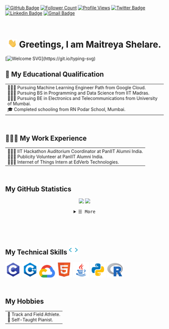 
[![GitHub Badge](https://img.shields.io/badge/-MaitreyaShelare-FFFFFF?&style=flat&logo=github&logoColor=000000&link=https://github.com/MaitreyaShelare?tab=followers)](https://github.com/MaitreyaShelare?tab=followers)
[![Follower Count](https://img.shields.io/github/followers/MaitreyaShelare?label=Followers&color=dc5cc4&style=flat)](https://github.com/MaitreyaShelare?tab=followers)
[![Profile Views](https://komarev.com/ghpvc/?username=Maitreya001&color=dc5cc4&style=flat)](https://github.com/MaitreyaShelare) 
[![Twitter Badge](https://img.shields.io/badge/-MaitreyaShelare-FFFFFF?&style=flat&logo=twitter&link=https://twitter.com/maitreyashelare)](https://twitter.com/maitreyashelare)
[![Linkedin Badge](https://img.shields.io/badge/-MaitreyaShelare-FFFFFF?style=flat&logo=Linkedin&logoColor=0072b1&link=https://www.linkedin.com/in/maitreyashelare)](www.linkedin.com/in/maitreyashelare)
[![Gmail Badge](https://img.shields.io/badge/-MaitreyaShelare-FFFFFF?style=flat&logo=Gmail&link=mailto:hawthronen@gmail.com)](mailto:hawthronen@gmail.com)

<h1 align="center"> <br>
  <img src="/GIF/Hi%20emoji.gif" width="29px"/>
  Greetings, I am Maitreya Shelare.
</h1>

[![Welcome SVG](http://readme-typing-svg.herokuapp.com?color=%43dc5cc4&size=36&center=true&width=1000&height=100&lines=Welcome+to+my+GitHub+Profile!)](https://git.io/typing-svg)

## 📝 My Educational Qualification
<table align="center">
  <td>
    👨🏻‍🎓 Pursuing Machine Learning Engineer Path from Google Cloud. <br>
    👨🏻‍🎓 Pursuing BS in Programming and Data Science from IIT Madras. <br>
    👨🏻‍🎓 Pursuing BE in Electronics and Telecommunications from University of Mumbai. <br>
    🎓 Completed schooling from RN Podar School, Mumbai. <br>
  </td>
</table> <br>

## 👨🏻‍💼 My Work Experience
<table align="center">
  <td>
    👨🏻‍💻 IIT Hackathon Auditorium Coordinator at PanIIT Alumni India. <br>
    👨🏻‍💻 Publicity Volunteer at PanIIT Alumni India. <br>
    👨🏻‍💻 Internet of Things Intern at EdVerb Technologies. <br>
  </td>
</table> <br>

## My GitHub Statistics

<table>
  <p align="center">
    <img width="49%" src="https://github-readme-stats.vercel.app/api?username=MaitreyaShelare&show_icons=true&theme=vue" />
    <img width="49%" src="https://github-readme-streak-stats.herokuapp.com/?user=MaitreyaShelare&theme=vue" />
    <details align="center">
   <summary> <samp>&#9776; More</samp></summary>
    <p align="center">
        <br>
        <!-- Activity Widget -->
        <img alt="My GitHub Metrics"
                src="https://metrics.lecoq.io/MaitreyaShelare?template=terminal&base.metadata=0&config.timezone=Asia%2FCalcutta" />
        <br>
    </p>
</details>
    
  </p>
</table>


<br>
<p>
<h2> <br>
  My Technical Skills
  <img src="/GIF/Skills.gif" width="29px"/>
  
</h2>  


 
 <a> <img src="/IMG/C.svg" width="50px"></a>
 <a> <img src="/IMG/C%2B%2B.svg" width="50px"> </a> 
 <a> <img src="/IMG/Google%20Cloud.svg" width="50px"/></a>
 <a> <img src="/IMG/HTML-5.svg" width="50px"/></a>
 <a> <img src="/IMG/Java.svg" width="50px"/></a>
 <a> <img src="/IMG/Python.svg" width="50px"/></a>
 <a> <img src="/IMG/R.svg" width="50px"></a>
 
 </p> <br>
 
## My Hobbies

<table>
  <td>
    👟 Track and Field Athlete. <br>
    🎹 Self-Taught Pianist. <br>
  </td>  
</table> <br>














<!---
- 👋 Hi, I’m @Maitreya001
- 👀 I’m interested in ...
- 🌱 I’m currently learning ...
- 💞️ I’m looking to collaborate on ...
- 📫 How to reach me ...
Maitreya001/Maitreya001 is a ✨ special ✨ repository because its `README.md` (this file) appears on your GitHub profile.
You can click the Preview link to take a look at your changes.

## Badges
<a href='https://docs.github.com/en/developers'><img src='https://raw.githubusercontent.com/acervenky/animated-github-badges/master/assets/devbadge.gif' width='40' height='40'></a> <a href='https://education.github.com/pack'><img src='https://raw.githubusercontent.com/acervenky/animated-github-badges/master/assets/pro.gif' width='40' height='40'></a> 

--->
